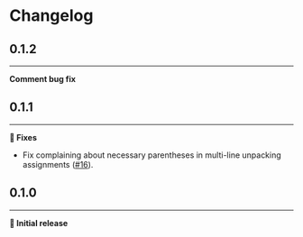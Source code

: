 Changelog
=========

## 0.1.2
***
**Comment bug fix**

## 0.1.1
***
**🔧 Fixes**
* Fix complaining about necessary parentheses in multi-line unpacking
  assignments
  ([#16](https://github.com/robsdedude/flake8-picky-parentheses/pull/16)).

## 0.1.0
***
**🎉 Initial release**
